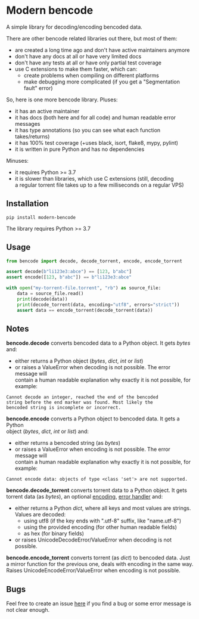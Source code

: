 # Modern bencode

A simple library for decoding/encoding bencoded data.

There are other bencode related libraries out there, but most of them:
- are created a long time ago and don't have active maintainers anymore
- don't have any docs at all or have very limited docs
- don't have any tests at all or have only partial test coverage
- use C extensions to make them faster, which can:
  - create problems when compiling on different platforms
  - make debugging more complicated (if you get a "Segmentation fault" error)

So, here is one more bencode library. Pluses:
- it has an active maintainer
- it has docs (both here and for all code) and human readable error messages
- it has type annotations (so you can see what each function takes/returns)
- it has 100% test coverage (+uses black, isort, flake8, mypy, pylint)
- it is written in pure Python and has no dependencies 

Minuses:
- it requires Python >= 3.7
- it is slower than libraries, which use C extensions (still, decoding  
  a regular torrent file takes up to a few milliseconds on a regular VPS)

## Installation
```
pip install modern-bencode
```
The library requires Python >= 3.7

## Usage
```python
from bencode import decode, decode_torrent, encode, encode_torrent

assert decode(b"li123e3:abce") == [123, b"abc"]
assert encode([123, b"abc"]) == b"li123e3:abce"

with open("my-torrent-file.torrent", "rb") as source_file:
    data = source_file.read()
    print(decode(data))
    print(decode_torrent(data, encoding="utf8", errors="strict"))
    assert data == encode_torrent(decode_torrent(data))
```

## Notes

**bencode.decode** converts bencoded data to a Python object. It gets *bytes*  
and:
- either returns a Python object (*bytes*, *dict*, *int* or *list*)
- or raises a ValueError when decoding is not possible. The error message will  
  contain a human readable explanation why exactly it is not possible, for 
  example:
```
Cannot decode an integer, reached the end of the bencoded 
string before the end marker was found. Most likely the 
bencoded string is incomplete or incorrect.
```

**bencode.encode** converts a Python object to bencoded data. It gets a Python  
object (*bytes*, *dict*, *int* or *list*) and:
- either returns a bencoded string (as *bytes*)
- or raises a ValueError when encoding is not possible. The error message will  
  contain a human readable explanation why exactly it is not possible, for 
  example:
```
Cannot encode data: objects of type <class 'set'> are not supported.
```

**bencode.decode_torrent** converts torrent data to a Python object. It gets  
torrent data (as *bytes*), an optional 
[encoding](https://docs.python.org/3.7/library/codecs.html#standard-encodings),
[error handler](https://docs.python.org/3/library/codecs.html#error-handlers)
and:
- either returns a Python *dict*, where all keys and most values are strings.  
  Values are decoded:
  - using utf8 (if the key ends with ".utf-8" suffix, like "name.utf-8")
  - using the provided encoding (for other human readable fields)
  - as hex (for binary fields)
- or raises UnicodeDecodeError/ValueError when decoding is not possible.

**bencode.encode_torrent** converts torrent (as *dict*) to bencoded data. Just  
a mirror function for the previous one, deals with encoding in the same way.  
Raises UnicodeEncodeError/ValueError when encoding is not possible.

## Bugs

Feel free to create an issue [here](https://github.com/retonato/modern-bencode/issues)
if you find a bug or some error message is not clear enough.